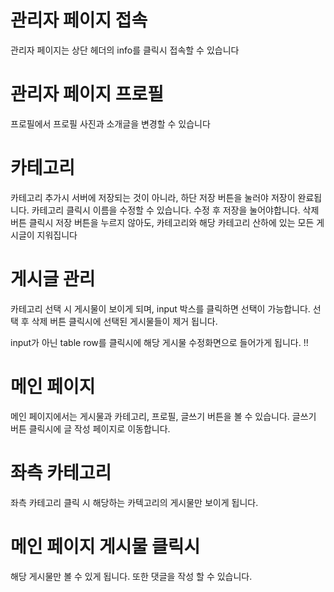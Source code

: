 # 관리자 페이지 접속

관리자 페이지는 상단 헤더의 info를 클릭시 접속할 수 있습니다

# 관리자 페이지 프로필
프로필에서 프로필 사진과 소개글을 변경할 수 있습니다

# 카테고리 

카테고리 추가시 서버에 저장되는 것이 아니라, 하단 저장 버튼을 눌러야 저장이 완료됩니다.
카테고리 클릭시 이름을 수정할 수 있습니다. 수정 후 저장을 눌어야합니다.
삭제 버튼 클릭시 저장 버튼을 누르지 않아도, 카테고리와 해당 카테고리 산하에 있는 모든 게시글이 지워집니다

# 게시글 관리
카테고리 선택 시 게시물이 보이게 되며, input 박스를 클릭하면 선택이 가능합니다. 선택 후 삭제 버튼 클릭시에 선택된 게시물들이 제거 됩니다.

input가 아닌 table row를 클릭시에 해당 게시물 수정화면으로 들어가게 됩니다. !! 

# 메인 페이지 
메인 페이지에서는 게시물과 카테고리, 프로필, 글쓰기 버튼을 볼 수 있습니다.
글쓰기 버튼 클릭시에 글 작성 페이지로 이동합니다.

# 좌측 카테고리 
좌측 카테고리 클릭 시 해당하는 카텍고리의 게시물만 보이게 됩니다. 

# 메인 페이지 게시물 클릭시
해당 게시물만 볼 수 있게 됩니다. 또한  댓글을 작성 할 수 있습니다. 


